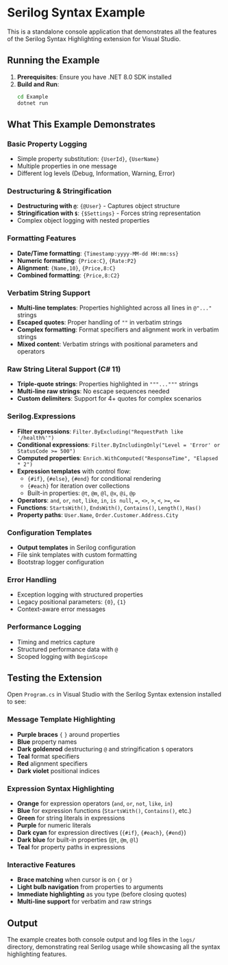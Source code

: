 # Serilog Syntax Example

This is a standalone console application that demonstrates all the features of the Serilog Syntax Highlighting extension for Visual Studio.

## Running the Example

1. **Prerequisites**: Ensure you have .NET 8.0 SDK installed
2. **Build and Run**:
   ```bash
   cd Example
   dotnet run
   ```

## What This Example Demonstrates

### Basic Property Logging
- Simple property substitution: `{UserId}`, `{UserName}`
- Multiple properties in one message
- Different log levels (Debug, Information, Warning, Error)

### Destructuring & Stringification
- **Destructuring with `@`**: `{@User}` - Captures object structure
- **Stringification with `$`**: `{$Settings}` - Forces string representation
- Complex object logging with nested properties

### Formatting Features
- **Date/Time formatting**: `{Timestamp:yyyy-MM-dd HH:mm:ss}`
- **Numeric formatting**: `{Price:C}`, `{Rate:P2}`
- **Alignment**: `{Name,10}`, `{Price,8:C}`
- **Combined formatting**: `{Price,8:C2}`

### Verbatim String Support
- **Multi-line templates**: Properties highlighted across all lines in `@"..."` strings
- **Escaped quotes**: Proper handling of `""` in verbatim strings
- **Complex formatting**: Format specifiers and alignment work in verbatim strings
- **Mixed content**: Verbatim strings with positional parameters and operators

### Raw String Literal Support (C# 11)
- **Triple-quote strings**: Properties highlighted in `"""..."""` strings
- **Multi-line raw strings**: No escape sequences needed
- **Custom delimiters**: Support for 4+ quotes for complex scenarios

### Serilog.Expressions
- **Filter expressions**: `Filter.ByExcluding("RequestPath like '/health%'")`
- **Conditional expressions**: `Filter.ByIncludingOnly("Level = 'Error' or StatusCode >= 500")`
- **Computed properties**: `Enrich.WithComputed("ResponseTime", "Elapsed * 2")`
- **Expression templates** with control flow:
  - `{#if}`, `{#else}`, `{#end}` for conditional rendering
  - `{#each}` for iteration over collections
  - Built-in properties: `@t`, `@m`, `@l`, `@x`, `@i`, `@p`
- **Operators**: `and`, `or`, `not`, `like`, `in`, `is null`, `=`, `<>`, `>`, `<`, `>=`, `<=`
- **Functions**: `StartsWith()`, `EndsWith()`, `Contains()`, `Length()`, `Has()`
- **Property paths**: `User.Name`, `Order.Customer.Address.City`

### Configuration Templates
- **Output templates** in Serilog configuration
- File sink templates with custom formatting
- Bootstrap logger configuration

### Error Handling
- Exception logging with structured properties
- Legacy positional parameters: `{0}`, `{1}`
- Context-aware error messages

### Performance Logging
- Timing and metrics capture
- Structured performance data with `@`
- Scoped logging with `BeginScope`

## Testing the Extension

Open `Program.cs` in Visual Studio with the Serilog Syntax extension installed to see:

### Message Template Highlighting
- **Purple braces** `{` `}` around properties
- **Blue** property names
- **Dark goldenrod** destructuring `@` and stringification `$` operators  
- **Teal** format specifiers
- **Red** alignment specifiers
- **Dark violet** positional indices

### Expression Syntax Highlighting
- **Orange** for expression operators (`and`, `or`, `not`, `like`, `in`)
- **Blue** for expression functions (`StartsWith()`, `Contains()`, etc.)
- **Green** for string literals in expressions
- **Purple** for numeric literals
- **Dark cyan** for expression directives (`{#if}`, `{#each}`, `{#end}`)
- **Dark blue** for built-in properties (`@t`, `@m`, `@l`)
- **Teal** for property paths in expressions

### Interactive Features
- **Brace matching** when cursor is on `{` or `}`
- **Light bulb navigation** from properties to arguments
- **Immediate highlighting** as you type (before closing quotes)
- **Multi-line support** for verbatim and raw strings

## Output

The example creates both console output and log files in the `logs/` directory, demonstrating real Serilog usage while showcasing all the syntax highlighting features.